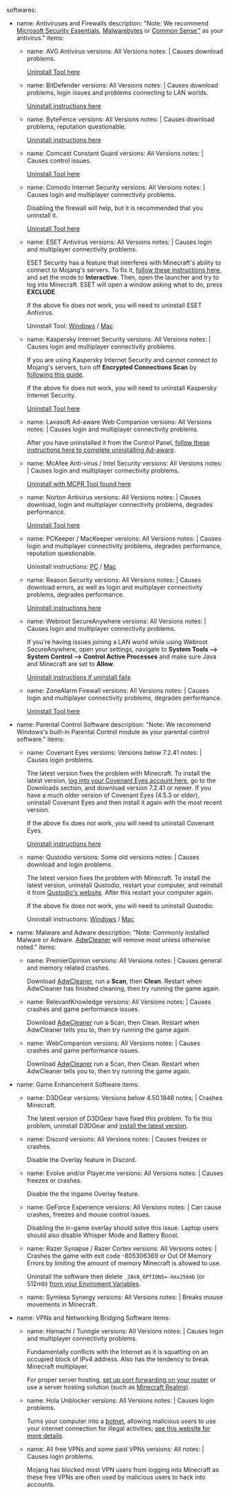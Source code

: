 
softwares:
- name: Antiviruses and Firewalls
  description: "Note: We recommend [Microsoft Security Essentials](https://support.microsoft.com/en-gb/help/14210/security-essentials-download), [Malwarebytes](http://www.malwarebytes.org/) or [Common Sense™](http://disaster-resource.com/index.php?option=com_content&view=article&id=142) as your antivirus."
  items:
  - name: AVG Antivirus
    versions: All Versions
    notes: |
      Causes download problems.

      [Uninstall Tool here](http://files-download.avg.com/util/tools/AVG_Remover.exe)

  - name: BitDefender
    versions: All Versions
    notes: |
      Causes download problems, login issues and problems connecting to LAN worlds.

      [Uninstall instructions here](https://www.bitdefender.com/consumer/support/answer/2791/)

  - name: ByteFence
    versions: All Versions
    notes: |
      Causes download problems, reputation questionable.

      [Uninstall instructions here](https://bugs.mojang.com/browse/MCL-5546)

  - name: Comcast Constant Guard
    versions: All Versions
    notes: |
      Causes control issues.

      [Uninstall Tool here](http://downloads.idvault.com/comcast/cleaner/constantguardcleaninstall.exe)

  - name: Comodo Internet Security
    versions: All Versions
    notes: |
      Causes login and multiplayer connectivity problems.

      Disabling the firewall will help, but it is recommended that you uninstall it.

      [Uninstall Tool here](https://sites.google.com/site/jacobcprt/Setup.zip?attredirects=0&d=1)

  - name: ESET Antivirus
    versions: All Versions
    notes: |
      Causes login and multiplayer connectivity problems.

      ESET Security has a feature that interferes with Minecraft's ability to connect to Mojang's servers. To fix it, [follow these instructions here](http://support.eset.com/kb3190), and set the mode to **Interactive**. Then, open the launcher and try to log into Minecraft. ESET will open a window asking what to do, press **EXCLUDE**.

      If the above fix does not work, you will need to uninstall ESET Antivirus.

      Uninstall Tool: [Windows](https://support.eset.com/kb2788/) / [Mac](https://support.eset.com/kb3239/)

  - name: Kaspersky Internet Security
    versions: All Versions
    notes: |
      Causes login and multiplayer connectivity problems.

      If you are using Kaspersky Internet Security and cannot connect to Mojang's servers, turn off **Encrypted Connections Scan** by [following this guide](http://support.kaspersky.com/9927#block1).

      If the above fix does not work, you will need to uninstall Kaspersky Internet Security.

      [Uninstall Tool here](https://support.kaspersky.com/common/service.aspx?el=1464)

  - name: Lavasoft Ad-aware Web Companion
    versions: All Versions
    notes: |
      Causes login and multiplayer connectivity problems.

      After you have uninstalled it from the Control Panel, [follow these instructions here to complete uninstalling Ad-aware](https://www.reddit.com/r/techsupport/comments/3k1rxt/how_can_i_delete_lavasofttcpservice64dll/cwdql5d/).

  - name: McAfee Anti-virus / Intel Security
    versions: All Versions
    notes: |
      Causes login and multiplayer connectivity problems.

      [Uninstall with MCPR Tool found here](https://service.mcafee.com/FAQDocument.aspx?id=TS101331)

  - name: Norton Antivirus
    versions: All Versions
    notes: |
      Causes download, login and multiplayer connectivity problems, degrades performance.

      [Uninstall Tool here](http://liveupdate.symantecliveupdate.com/upgrade/RnR/NRnR.exe)

  - name: PCKeeper / MacKeeper
    versions: All Versions
    notes: |
      Causes login and multiplayer connectivity problems, degrades performance, reputation questionable.

      Uninstall instructions: [PC](https://pckeeper.com/uninstalling) / [Mac](http://www.macworld.co.uk/how-to/mac-software/how-remove-mac-antivirus-software-mackeeper-refund-3612033/)

  - name: Reason Security
    versions: All Versions
    notes: |
      Causes download errors, as well as login and multiplayer connectivity problems, degrades performance.

      [Uninstall instructions here](https://www.reasoncoresecurity.com/how-do-i-uninstall-reason-core-security-support.aspx)

  - name: Webroot SecureAnywhere
    versions: All Versions
    notes: |
      Causes login and multiplayer connectivity problems.

      If you're having issues joining a LAN world while using Webroot SecureAnywhere, open your settings, navigate to **System Tools --> System Control --> Control Active Processes** and make sure Java and Minecraft are set to **Allow**.

      [Uninstall instructions if uninstall fails](https://community.webroot.com/t5/Webroot-SecureAnywhere-Antivirus/PC-Uninstallation-Option-Missing-from-Control-Panel/ta-p/34688)

  - name: ZoneAlarm Firewall
    versions: All Versions
    notes: |
      Causes login and multiplayer connectivity problems, degrades performance.

      [Uninstall Tool here](https://www.bleepingcomputer.com/download/zonealarm-uninstall-tool/dl/58/)

- name: Parental Control Software
  description: "Note: We recommend Windows's built-in Parental Control module as your parental control software."
  items:
  - name: Covenant Eyes
    versions: Versions below 7.2.41
    notes: |
      Causes login problems.

      The latest version fixes the problem with Minecraft. To install the latest version, [log into your Covenant Eyes account here](https://covenanteyes.com/myaccount/login), go to the Downloads section, and download version 7.2.41 or newer. If you have a much older version of Covenant Eyes (4.5.3 or older), uninstall Covenant Eyes and then install it again with the most recent version.

      If the above fix does not work, you will need to uninstall Covenant Eyes.

      [Uninstall instructions here](http://www.covenanteyes.com/support-articles/how-do-i-uninstall-covenant-eyes/)

  - name: Qustodio
    versions: Some old versions
    notes: |
      Causes download and login problems.

      The latest version fixes the problem with Minecraft. To install the latest version, uninstall Qustodio, restart your computer, and reinstall it from [Qustodio's website](http://www.qustodio.com/family/download). After this restart your computer again.

      If the above fix does not work, you will need to uninstall Qustodio.

      Uninstall instructions: [Windows](https://www.qustodio.com/en/help/article/1796577/) / [Mac](https://www.qustodio.com/en/help/article/1796576/)

- name: Malware and Adware
  description: "Note: Commonly installed Malware or Adware. [AdwCleaner](https://toolslib.net/downloads/finish/1/) will remove most unless otherwise noted."
  items:
  - name: PremierOpinion
    versions: All Versions
    notes: |
      Causes general and memory related crashes.

      Download [AdwCleaner](https://toolslib.net/downloads/finish/1/), run a **Scan**, then **Clean**. Restart when AdwCleaner has finished cleaning, then try running the game again.
  
  - name: RelevantKnowledge
    versions: All Versions
    notes: |
      Causes crashes and game performance issues.

      Download [AdwCleaner](https://toolslib.net/downloads/finish/1/) run a Scan, then Clean. Restart when AdwCleaner tells you to, then try running the game again.

  - name: WebCompanion
    versions: All Versions
    notes: |
      Causes crashes and game performance issues.

      Download [AdwCleaner](https://toolslib.net/downloads/finish/1/) run a Scan, then Clean. Restart when AdwCleaner tells you to, then try running the game again.

- name: Game Enhancement Software
  items:
  - name: D3DGear
    versions: Versions below 4.50.1846
    notes: |
      Crashes Minecraft.

      The latest version of D3DGear have fixed this problem. To fix this problem, uninstall D3DGear and [install the latest version](http://www.d3dgear.com/D3DGearSetup.exe).

  - name: Discord
    versions: All Versions
    notes: |
      Causes freezes or crashes.

      Disable the Overlay feature in Discord.
  
  - name: Evolve and/or Player.me
    versions: All Versions
    notes: |
      Causes freezes or crashes.

      Disable the the Ingame Overlay feature.

  - name: GeForce Experience
    versions: All Versions
    notes: |
      Can cause crashes, freezes and mouse control issues.
  
      Disabling the in-game overlay should solve this issue. Laptop users should also disable Whisper Mode and Battery Boost.

  - name: Razer Synapse / Razer Cortex
    versions: All Versions
    notes: |
      Crashes the game with exit code -805306369 or Out Of Memory Errors by limiting the amount of memory Minecraft is allowed to use.

      Uninstall the software then delete `_JAVA_OPTIONS=-Xmx256mb` (or 512mb) [from your Enviroment Variables](help/env-vars/).

  - name: Symless Synergy
    versions: All Versions
    notes: |
      Breaks mouse movements in Minecraft.

- name: VPNs and Networking Bridging Software
  items:
  - name: Hamachi / Tunngle
    versions: All Versions
    notes: |
      Causes login and multiplayer connectivity problems.

      Fundamentally conflicts with the Internet as it is squatting on an occupied block of IPv4 address. Also has the tendency to break Minecraft multiplayer.

      For proper server hosting, [set up port forwarding on your router](http://www.wikihow.com/Set-Up-Port-Forwarding-on-a-Router) or use a server hosting solution (such as [Minecraft Realms](https://minecraft.net/realms)).

  - name: Hola Unblocker
    versions: All Versions
    notes: |
      Causes login problems.

      Turns your computer into a [botnet](https://en.wikipedia.org/wiki/Botnet), allowing malicious users to use your internet connection for illegal activities; [see this website for more details](http://adios-hola.org/).

  - name: All free VPNs and some paid VPNs
    versions: All
    notes: |
      Causes login problems.

      Mojang has blocked most VPN users from logging into Minecraft as these free VPNs are often used by malicious users to hack into accounts.